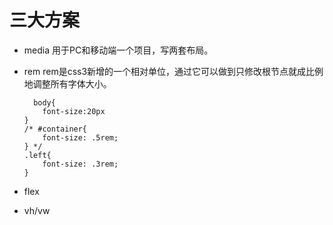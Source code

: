 # 三大方案
- media
    用于PC和移动端一个项目，写两套布局。
- rem
    rem是css3新增的一个相对单位，通过它可以做到只修改根节点就成比例地调整所有字体大小。
    ```
      body{
        font-size:20px
    }
    /* #container{
        font-size: .5rem;
    } */
    .left{
        font-size: .3rem;
    }
    ```
- flex
    
- vh/vw